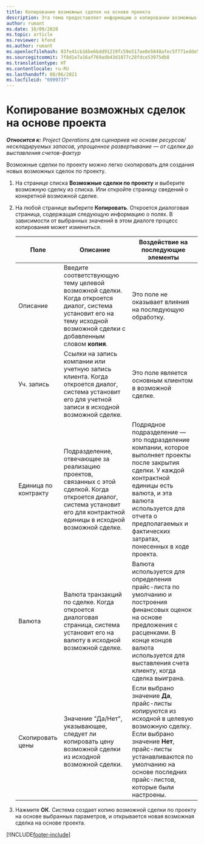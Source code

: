 ```yaml
---
title: Копирование возможных сделок на основе проекта
description: Эта тема предоставляет информацию о копировании возможных сделок на основе проекта в Project Operations.
author: rumant
ms.date: 10/09/2020
ms.topic: article
ms.reviewer: kfend
ms.author: rumant
ms.openlocfilehash: 83fe41cb16be6bdd91219fc59e517ae0e5848afec5f771edde575bb5c24f9865
ms.sourcegitcommit: 7f8d1e7a16af769adb43d1877c28fdce53975db8
ms.translationtype: HT
ms.contentlocale: ru-RU
ms.lasthandoff: 08/06/2021
ms.locfileid: "6999737"
---
```

# <a name="copy-project-based-opportunities"></a>Копирование возможных сделок на основе проекта

_**Относится к:** Project Operations для сценариев на основе ресурсов/нескладируемых запасов, упрощенное развертывание — от сделки до выставления счетов-фактур_


Возможные сделки по проекту можно легко скопировать для создания новых возможных сделок по проекту. 

1. На странице списка **Возможные сделки по проекту** и выберите возможную сделку из списка. Или откройте страницу сведений о конкретной возможной сделке. 
2. На любой странице выберите **Копировать**. Откроется диалоговая страница, содержащая следующую информацию о полях. В зависимости от выбранных значений в этом диалоге процесс копирования может измениться.

    | **Поле** | **Описание** | **Воздействие на последующие элементы** |
    | --- | --- | --- |
    | Описание | Введите соответствующую тему целевой возможной сделки. Когда откроется диалог, система установит его на тему исходной возможной сделки с добавленным словом **копия**. | Это поле не оказывает влияния на последующую обработку. |
    | Уч. запись | Ссылки на запись компании или учетную запись клиента. Когда откроется диалог, система установит его для учетной записи в исходной возможной сделке. | Это поле является основным клиентом в возможной сделке. |
    | Единица по контракту | Подразделение, отвечающее за реализацию проектов, связанных с этой сделкой. Когда откроется диалог, система установит его для контрактной единицы в исходной возможной сделке. | Подрядное подразделение — это подразделение компании, которое выполняет проекты после закрытия сделки. У каждой контрактной единицы есть валюта, и эта валюта используется для отчета о предполагаемых и фактических затратах, понесенных в ходе проекта. |
    | Валюта | Валюта транзакций по сделке. Когда откроется диалоговая страница, система установит его на валюту в исходной возможной сделке. | Валюта используется для определения прайс-листа по умолчанию и построения финансовых оценок на основе предложения с расценками. В конце концов валюта используется для выставления счета клиенту, когда сделка выиграна. |
    | Скопировать цены | Значение "Да/Нет", указывающее, следует ли копировать цену возможной сделки из исходной возможной сделки. | Если выбрано значение **Да**, прайс-листы копируются из исходной в целевую возможную сделку. Если выбрано значение **Нет**, прайс-листы устанавливаются по умолчанию на основе последних прайс-листов, которые были настроены. |

3. Нажмите **ОК**. Система создает копию возможной сделки по проекту на основе выбранных параметров, и открывается новая возможная сделка на основе проекта.


[!INCLUDE[footer-include](../includes/footer-banner.md)]